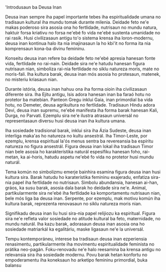 'Introdusaun ba Deusa Inan

Deusa inan sempre iha papel importante tebes iha espiritualidade umana no tradisaun kultural iha mundu tomak durante milenia. Deidade feto ne'e makas poderoso sira asosia ona ho fertlidade, nutrisaun no mundu natura, haktuir forsa kriativu no forsa ne'ebé fo vida ne'ebé sustenta umanidade no rai rasik. Husi civilizasaun antigu to'o sistema krensa iha loron-modernu, deusa inan kontinua halo ita nia imajinasaun la ho kbi'it no forma ita nia komprensaun kona-ba divinu femininu.

Konseitu deusa inan refere ba deidade feto ne'ebé apresia hanesan fonte vida, fertlidade no rai-nain. Deidade sira ne'e hatudu hanesan figura nutrisaun nian, simboliza rai-nia fertlidade no siklu natureza moris, mate no moris-fali. Iha kultura barak, deusa inan mós asosia ho protesaun, matenek, no misteriu kriasaun nian.

Durante istória, deusa inan hahuu ona iha forma oioin iha civilizasaun diferente sira. Iha Ejitu antigu, Isis adora hanesan inan ba faraó hotu no protetor ba matebian. Panteon Gregu inklui Gaia, inan primordial ba vida hotu, no Demeter, deusa agrikultura no fertlidade. Tradisaun Hindu adora Devi, deusa inan supremu, ne'ebé manifesta iha forma barak hanesan Kali, Durga, no Parvati. Ezemplu sira ne'e ilustra atrasaun universál no representasaun diversu husi deusa inan iha kultura umana.

Iha sosiedade tradisional barak, inklui sira iha Ázia Sudeste, deusa inan interliga maka'as ho natureza no kultu ansestrál. Iha Timor-Leste, por ezemplu, krensa espiritual la'ós menus sentra ba revereansia ba espíritu natureza no figura ansestrál. Figura deusa inan lokal iha tradisaun Timor nian bele asosia ho karakterístika naturál espesífiku hanesan foho, rai-metan, ka ai-horis, hatudu aspetu ne'ebé fo vida no protetor husi mundu naturál.

Tema komún no simbolizmu emerje bainhira esamina figura deusa inan husi kultura sira. Barak hatudu ho karaterístika femininu exajeradu, enfatiza sira-nia papel iha fertlidade no nutrisaun. Simbolu abundansia, hanesan ai-han, gráos, ka susu barak, asosia dala barak ho deidade sira ne'e. Animal, partikularmente sira ne'ebé iha fertlidade ka komportamentu nutrisaun nian, bele mós liga ba deusa inan. Serpente, por ezemplu, mak motivu komún iha kultura barak, reprezenta renovasaun no siklu natureza moris nian.

Signifikadu deusa inan liu husi sira-nia papel relijiozu ka espiritual. Figura sira ne'e refleta valor sosiedade no atitude kultural ba feto, maternidade, no mundu naturál. Iha kazu barak, adorasaun deusa inan asosia ona ho sosiedade matriarkál ka egalitáriu, maske ligasaun ne'e la universál.

Tempu kontemporáneu, interese ba tradisaun deusa inan ezperiensia renasimentu, partikularmente iha movimentu espiritualidade feminista no prátika neo-pagán. Foku-renovadu ne'e halo reesamina ba krensa antigu no relevansia sira iha sosiedade modernu. Povu barak hetan konfortu no empoderamentu iha koneksaun ho arketipo femininu primordial, buka balansu